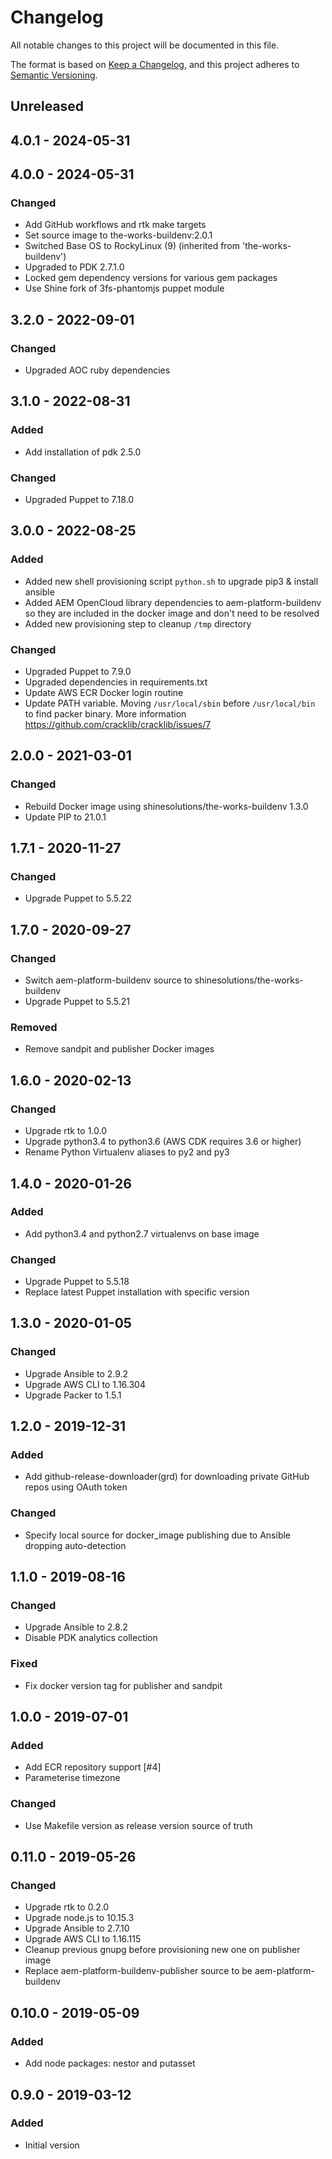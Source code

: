 # Changelog

All notable changes to this project will be documented in this file.

The format is based on [Keep a Changelog](https://keepachangelog.com/en/1.0.0/),
and this project adheres to [Semantic Versioning](https://semver.org/spec/v2.0.0.html).

## Unreleased

## 4.0.1 - 2024-05-31

## 4.0.0 - 2024-05-31
### Changed
- Add GitHub workflows and rtk make targets
- Set source image to the-works-buildenv:2.0.1
- Switched Base OS to RockyLinux (9) (inherited from 'the-works-buildenv')
- Upgraded to PDK 2.7.1.0
- Locked gem dependency versions for various gem packages
- Use Shine fork of 3fs-phantomjs puppet module

## 3.2.0 - 2022-09-01
### Changed
- Upgraded AOC ruby dependencies

## 3.1.0 - 2022-08-31
### Added
- Add installation of pdk 2.5.0

### Changed
- Upgraded Puppet to 7.18.0

## 3.0.0 - 2022-08-25
### Added
- Added new shell provisioning script `python.sh` to upgrade pip3 & install ansible
- Added AEM OpenCloud library dependencies to aem-platform-buildenv so they are included in the docker image and don't need to be resolved
- Added new provisioning step to cleanup `/tmp` directory

### Changed
- Upgraded Puppet to 7.9.0
- Upgraded dependencies in requirements.txt
- Update AWS ECR Docker login routine
- Update PATH variable. Moving `/usr/local/sbin` before `/usr/local/bin` to find packer binary. More information https://github.com/cracklib/cracklib/issues/7

## 2.0.0 - 2021-03-01
### Changed
- Rebuild Docker image using shinesolutions/the-works-buildenv 1.3.0
- Update PIP to 21.0.1

## 1.7.1 - 2020-11-27
### Changed
- Upgrade Puppet to 5.5.22

## 1.7.0 - 2020-09-27
### Changed
- Switch aem-platform-buildenv source to shinesolutions/the-works-buildenv
- Upgrade Puppet to 5.5.21

### Removed
- Remove sandpit and publisher Docker images

## 1.6.0 - 2020-02-13
### Changed
- Upgrade rtk to 1.0.0
- Upgrade python3.4 to python3.6 (AWS CDK requires 3.6 or higher)
- Rename Python Virtualenv aliases to py2 and py3

## 1.4.0 - 2020-01-26
### Added
- Add python3.4 and python2.7 virtualenvs on base image

### Changed
- Upgrade Puppet to 5.5.18
- Replace latest Puppet installation with specific version

## 1.3.0 - 2020-01-05
### Changed
- Upgrade Ansible to 2.9.2
- Upgrade AWS CLI to 1.16.304
- Upgrade Packer to 1.5.1

## 1.2.0 - 2019-12-31
### Added
- Add github-release-downloader(grd) for downloading private GitHub repos using OAuth token

### Changed
- Specify local source for docker_image publishing due to Ansible dropping auto-detection

## 1.1.0 - 2019-08-16
### Changed
- Upgrade Ansible to 2.8.2
- Disable PDK analytics collection

### Fixed
- Fix docker version tag for publisher and sandpit

## 1.0.0 - 2019-07-01
### Added
- Add ECR repository support [#4]
- Parameterise timezone

### Changed
- Use Makefile version as release version source of truth

## 0.11.0 - 2019-05-26
### Changed
- Upgrade rtk to 0.2.0
- Upgrade node.js to 10.15.3
- Upgrade Ansible to 2.7.10
- Upgrade AWS CLI to 1.16.115
- Cleanup previous gnupg before provisioning new one on publisher image
- Replace aem-platform-buildenv-publisher source to be aem-platform-buildenv

## 0.10.0 - 2019-05-09
### Added
- Add node packages: nestor and putasset

## 0.9.0 - 2019-03-12
### Added
- Initial version
